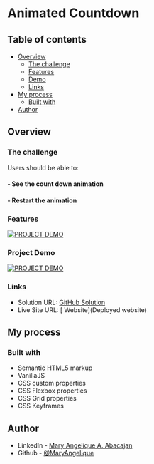 # Animated Countdown

## Table of contents

- [Overview](#overview)
  - [The challenge](#the-challenge)
  - [Features](#features)
  - [Demo](#project-demo)
  - [Links](#links)
- [My process](#my-process)
  - [Built with](#built-with)
- [Author](#author)

## Overview

### The challenge

Users should be able to:

#### - See the count down animation

#### - Restart the animation


### Features
[![PROJECT DEMO](https://dotcom.nlcdn.com/wp-content/uploads/2020/03/Product_Demo_Featured-1140x768@2x-80-min.jpg)](loom)

### Project Demo

[![PROJECT DEMO](https://dotcom.nlcdn.com/wp-content/uploads/2020/03/Product_Demo_Featured-1140x768@2x-80-min.jpg)](loom)

### Links

- Solution URL: [ GitHub Solution](GitHub )
- Live Site URL: [ Website](Deployed website)

## My process

### Built with

- Semantic HTML5 markup
- VanillaJS
- CSS custom properties
- CSS Flexbox properties
- CSS Grid properties
- CSS Keyframes

## Author

- LinkedIn - [Mary Angelique A. Abacajan](https://www.linkedin.com/in/mary-angelique-abacajan/)
- Github - [@MaryAngelique](https://www.github.com/MaryAngelique)
